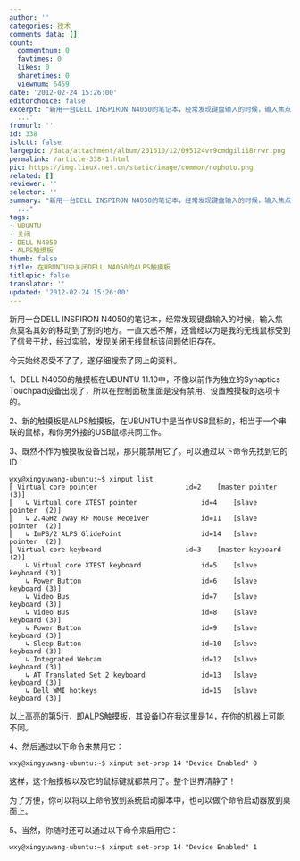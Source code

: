 ```yaml
---
author: ''
categories: 技术
comments_data: []
count:
  commentnum: 0
  favtimes: 0
  likes: 0
  sharetimes: 0
  viewnum: 6459
date: '2012-02-24 15:26:00'
editorchoice: false
excerpt: "新用一台DELL INSPIRON N4050的笔记本，经常发现键盘输入的时候，输入焦点莫名其妙的移动到了别的地方。一直大惑不解，还曾经以为是我的无线鼠标受到了信号干扰，经过实验，发现关闭无线鼠标该问题依旧存在。\r\n今天始
  ..."
fromurl: ''
id: 338
islctt: false
largepic: /data/attachment/album/201610/12/095124vr9cmdgilii8rrwr.png
permalink: /article-338-1.html
pic: https://img.linux.net.cn/static/image/common/nophoto.png
related: []
reviewer: ''
selector: ''
summary: "新用一台DELL INSPIRON N4050的笔记本，经常发现键盘输入的时候，输入焦点莫名其妙的移动到了别的地方。一直大惑不解，还曾经以为是我的无线鼠标受到了信号干扰，经过实验，发现关闭无线鼠标该问题依旧存在。\r\n今天始
  ..."
tags:
- UBUNTU
- 关闭
- DELL N4050
- ALPS触摸板
thumb: false
title: 在UBUNTU中关闭DELL N4050的ALPS触摸板
titlepic: false
translator: ''
updated: '2012-02-24 15:26:00'
---
```


新用一台DELL INSPIRON N4050的笔记本，经常发现键盘输入的时候，输入焦点莫名其妙的移动到了别的地方。一直大惑不解，还曾经以为是我的无线鼠标受到了信号干扰，经过实验，发现关闭无线鼠标该问题依旧存在。


今天始终忍受不了了，遂仔细搜索了网上的资料。


1、DELL N4050的触摸板在UBUNTU 11.10中，不像以前作为独立的Synaptics Touchpad设备出现了，所以在控制面板里面是没有禁用、设置触摸板的选项卡的。


2、新的触摸板是ALPS触摸板，在UBUNTU中是当作USB鼠标的，相当于一个串联的鼠标，和你另外接的USB鼠标共同工作。


3、既然不作为触摸板设备出现，那只能禁用它了。可以通过以下命令先找到它的ID：



```
wxy@xingyuwang-ubuntu:~$ xinput list
⎡ Virtual core pointer                    	id=2	[master pointer  (3)]
⎜   ↳ Virtual core XTEST pointer              	id=4	[slave  pointer  (2)]
⎜   ↳ 2.4GHz 2way RF Mouse Receiver           	id=11	[slave  pointer  (2)]
⎜   ↳ ImPS/2 ALPS GlidePoint                  	id=14	[slave  pointer  (2)]
⎣ Virtual core keyboard                   	id=3	[master keyboard (2)]
    ↳ Virtual core XTEST keyboard             	id=5	[slave  keyboard (3)]
    ↳ Power Button                            	id=6	[slave  keyboard (3)]
    ↳ Video Bus                               	id=7	[slave  keyboard (3)]
    ↳ Video Bus                               	id=8	[slave  keyboard (3)]
    ↳ Power Button                            	id=9	[slave  keyboard (3)]
    ↳ Sleep Button                            	id=10	[slave  keyboard (3)]
    ↳ Integrated Webcam                       	id=12	[slave  keyboard (3)]
    ↳ AT Translated Set 2 keyboard            	id=13	[slave  keyboard (3)]
    ↳ Dell WMI hotkeys                        	id=15	[slave  keyboard (3)]

```

以上高亮的第5行，即ALPS触摸板，其设备ID在我这里是14，在你的机器上可能不同。


4、然后通过以下命令来禁用它：



```
wxy@xingyuwang-ubuntu:~$ xinput set-prop 14 "Device Enabled" 0
```

这样，这个触摸板以及它的鼠标键就都禁用了。整个世界清静了！


为了方便，你可以将以上命令放到系统启动脚本中，也可以做个命令启动器放到桌面上。


5、当然，你随时还可以通过以下命令来启用它：



```
wxy@xingyuwang-ubuntu:~$ xinput set-prop 14 "Device Enabled" 1
```